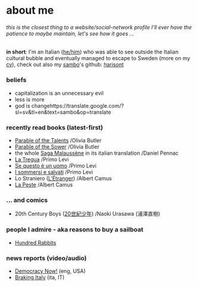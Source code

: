 # about me

###### this is the closest thing to a website/social-network profile I'll ever have the patience to *maybe* maintain, let's see how it goes ...

**in short**: I'm an Italian ([he/him](https://en.pronouns.page/@kappanneo)) who was able to see outside the Italian cultural bubble and eventually managed to escape to Sweden (more on my [cv](../../cv)),
check out also my [sambo](https://sverigesradio.se/artikel/what-does-it-mean-to-be-a-sambo-in-sweden)'s github: [harisont](../../../../harisont)

### beliefs
 - capitalization is an unnecessary evil
 - less is more
 - god is changehttps://translate.google.com/?sl=sv&tl=en&text=sambo&op=translate

### recently read books (latest-first)
 - [Parable of the Talents](https://en.wikipedia.org/wiki/Parable_of_the_Talents_(novel)) /Olivia Butler
 - [Parable of the Sower](https://en.wikipedia.org/wiki/Parable_of_the_Sower_(novel)) /Olivia Butler
 - the whole [Saga Malaussène](https://fr.wikipedia.org/wiki/Saga_Malauss%C3%A8ne) in its italian translation /Daniel Pennac
 - [La Tregua](https://it.wikipedia.org/wiki/La_tregua_(Primo_Levi)) /Primo Levi
 - [Se questo è un uomo](https://it.wikipedia.org/wiki/Se_questo_%C3%A8_un_uomo) /Primo Levi
 - [I sommersi e salvati](https://it.wikipedia.org/wiki/I_sommersi_e_i_salvati) /Primo Levi
 - Lo Straniero ([L'Étranger](https://fr.wikipedia.org/wiki/L%27%C3%89tranger)) /Albert Camus
 - [La Peste](https://fr.wikipedia.org/wiki/La_Peste) /Albert Camus

### ... and comics
 - 20th Century Boys ([20世紀少年](https://zh.wikipedia.org/wiki/20%E4%B8%96%E7%B4%80%E5%B0%91%E5%B9%B4)) /Naoki Urasawa (浦澤直樹)

### people I admire - aka reasons to buy a sailboat
 - [Hundred Rabbits](https://100r.co/site/about_us.html)

### news reports (video/audio)
 - [Democracy Now!](https://www.democracynow.org/shows) (eng, USA)
 - [Braking Italy](https://www.youtube.com/user/breakingitaly) (ita, IT)
